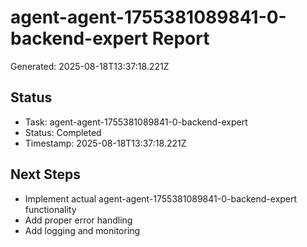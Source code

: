 # agent-agent-1755381089841-0-backend-expert Report

Generated: 2025-08-18T13:37:18.221Z

## Status
- Task: agent-agent-1755381089841-0-backend-expert
- Status: Completed
- Timestamp: 2025-08-18T13:37:18.221Z

## Next Steps
- Implement actual agent-agent-1755381089841-0-backend-expert functionality
- Add proper error handling
- Add logging and monitoring

